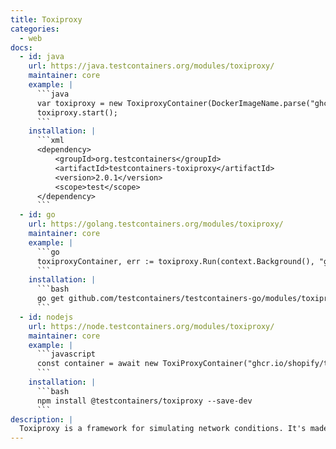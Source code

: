 ```yaml
---
title: Toxiproxy
categories:
  - web
docs:
  - id: java
    url: https://java.testcontainers.org/modules/toxiproxy/
    maintainer: core
    example: |
      ```java
      var toxiproxy = new ToxiproxyContainer(DockerImageName.parse("ghcr.io/shopify/toxiproxy:2.12.0"));
      toxiproxy.start();
      ```
    installation: |
      ```xml
      <dependency>
          <groupId>org.testcontainers</groupId>
          <artifactId>testcontainers-toxiproxy</artifactId>
          <version>2.0.1</version>
          <scope>test</scope>
      </dependency>
      ```
  - id: go
    url: https://golang.testcontainers.org/modules/toxiproxy/
    maintainer: core
    example: |
      ```go
      toxiproxyContainer, err := toxiproxy.Run(context.Background(), "ghcr.io/shopify/toxiproxy:2.12.0")
      ```
    installation: |
      ```bash
      go get github.com/testcontainers/testcontainers-go/modules/toxiproxy
      ```
  - id: nodejs
    url: https://node.testcontainers.org/modules/toxiproxy/
    maintainer: core
    example: |
      ```javascript
      const container = await new ToxiProxyContainer("ghcr.io/shopify/toxiproxy:2.12.0").start();
      ```
    installation: |
      ```bash
      npm install @testcontainers/toxiproxy --save-dev
      ```
description: |
  Toxiproxy is a framework for simulating network conditions. It's made specifically to work in testing, CI and development environments, supporting deterministic tampering with connections, but with support for randomized chaos and customization.
---
```


